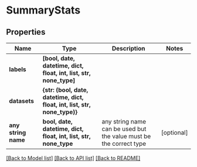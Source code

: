 # SummaryStats


## Properties
Name | Type | Description | Notes
------------ | ------------- | ------------- | -------------
**labels** | **[bool, date, datetime, dict, float, int, list, str, none_type]** |  | 
**datasets** | **{str: (bool, date, datetime, dict, float, int, list, str, none_type)}** |  | 
**any string name** | **bool, date, datetime, dict, float, int, list, str, none_type** | any string name can be used but the value must be the correct type | [optional]

[[Back to Model list]](../README.md#documentation-for-models) [[Back to API list]](../README.md#documentation-for-api-endpoints) [[Back to README]](../README.md)


